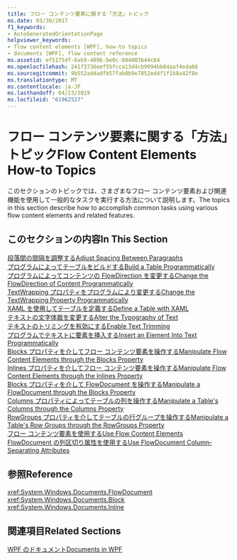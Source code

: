 ```yaml
---
title: フロー コンテンツ要素に関する「方法」トピック
ms.date: 03/30/2017
f1_keywords:
- AutoGeneratedOrientationPage
helpviewer_keywords:
- flow content elements [WPF], how-to topics
- documents [WPF], flow content reference
ms.assetid: ef5175df-6ab9-4096-be0c-804003b44c64
ms.openlocfilehash: 241f3736eef55fcca13d4cb9994bb04aaf4eda66
ms.sourcegitcommit: 9b552addadfb57fab0b9e7852ed4f1f1b8a42f8e
ms.translationtype: MT
ms.contentlocale: ja-JP
ms.lasthandoff: 04/23/2019
ms.locfileid: "61962527"
---
```

# <a name="flow-content-elements-how-to-topics"></a><span data-ttu-id="eaa99-102">フロー コンテンツ要素に関する「方法」トピック</span><span class="sxs-lookup"><span data-stu-id="eaa99-102">Flow Content Elements How-to Topics</span></span>
<span data-ttu-id="eaa99-103">このセクションのトピックでは、さまざまなフロー コンテンツ要素および関連機能を使用して一般的なタスクを実行する方法について説明します。</span><span class="sxs-lookup"><span data-stu-id="eaa99-103">The topics in this section describe how to accomplish common tasks using various flow content elements and related features.</span></span>  
  
## <a name="in-this-section"></a><span data-ttu-id="eaa99-104">このセクションの内容</span><span class="sxs-lookup"><span data-stu-id="eaa99-104">In This Section</span></span>  
 [<span data-ttu-id="eaa99-105">段落間の間隔を調整する</span><span class="sxs-lookup"><span data-stu-id="eaa99-105">Adjust Spacing Between Paragraphs</span></span>](how-to-adjust-spacing-between-paragraphs.md)  
 [<span data-ttu-id="eaa99-106">プログラムによってテーブルをビルドする</span><span class="sxs-lookup"><span data-stu-id="eaa99-106">Build a Table Programmatically</span></span>](how-to-build-a-table-programmatically.md)  
 [<span data-ttu-id="eaa99-107">プログラムによってコンテンツの FlowDirection を変更する</span><span class="sxs-lookup"><span data-stu-id="eaa99-107">Change the FlowDirection of Content Programmatically</span></span>](how-to-change-the-flowdirection-of-content-programmatically.md)  
 [<span data-ttu-id="eaa99-108">TextWrapping プロパティをプログラムにより変更する</span><span class="sxs-lookup"><span data-stu-id="eaa99-108">Change the TextWrapping Property Programmatically</span></span>](how-to-change-the-textwrapping-property-programmatically.md)  
 [<span data-ttu-id="eaa99-109">XAML を使用してテーブルを定義する</span><span class="sxs-lookup"><span data-stu-id="eaa99-109">Define a Table with XAML</span></span>](how-to-define-a-table-with-xaml.md)  
 [<span data-ttu-id="eaa99-110">テキストの文字体裁を変更する</span><span class="sxs-lookup"><span data-stu-id="eaa99-110">Alter the Typography of Text</span></span>](how-to-alter-the-typography-of-text.md)  
 [<span data-ttu-id="eaa99-111">テキストのトリミングを有効にする</span><span class="sxs-lookup"><span data-stu-id="eaa99-111">Enable Text Trimming</span></span>](how-to-enable-text-trimming.md)  
 [<span data-ttu-id="eaa99-112">プログラムでテキストに要素を挿入する</span><span class="sxs-lookup"><span data-stu-id="eaa99-112">Insert an Element Into Text Programmatically</span></span>](how-to-insert-an-element-into-text-programmatically.md)  
 [<span data-ttu-id="eaa99-113">Blocks プロパティを介してフロー コンテンツ要素を操作する</span><span class="sxs-lookup"><span data-stu-id="eaa99-113">Manipulate Flow Content Elements through the Blocks Property</span></span>](how-to-manipulate-flow-content-elements-through-the-blocks-property.md)  
 [<span data-ttu-id="eaa99-114">Inlines プロパティを介してフロー コンテンツ要素を操作する</span><span class="sxs-lookup"><span data-stu-id="eaa99-114">Manipulate Flow Content Elements through the Inlines Property</span></span>](how-to-manipulate-flow-content-elements-through-the-inlines-property.md)  
 [<span data-ttu-id="eaa99-115">Blocks プロパティを介して FlowDocument を操作する</span><span class="sxs-lookup"><span data-stu-id="eaa99-115">Manipulate a FlowDocument through the Blocks Property</span></span>](how-to-manipulate-a-flowdocument-through-the-blocks-property.md)  
 [<span data-ttu-id="eaa99-116">Columns プロパティによってテーブルの列を操作する</span><span class="sxs-lookup"><span data-stu-id="eaa99-116">Manipulate a Table's Columns through the Columns Property</span></span>](how-to-manipulate-table-columns-through-the-columns-property.md)  
 [<span data-ttu-id="eaa99-117">RowGroups プロパティを介してテーブルの行グループを操作する</span><span class="sxs-lookup"><span data-stu-id="eaa99-117">Manipulate a Table's Row Groups through the RowGroups Property</span></span>](how-to-manipulate-table-row-groups-through-the-rowgroups-property.md)  
 [<span data-ttu-id="eaa99-118">フロー コンテンツ要素を使用する</span><span class="sxs-lookup"><span data-stu-id="eaa99-118">Use Flow Content Elements</span></span>](how-to-use-flow-content-elements.md)  
 [<span data-ttu-id="eaa99-119">FlowDocument の列区切り属性を使用する</span><span class="sxs-lookup"><span data-stu-id="eaa99-119">Use FlowDocument Column-Separating Attributes</span></span>](how-to-use-flowdocument-column-separating-attributes.md)  
  
## <a name="reference"></a><span data-ttu-id="eaa99-120">参照</span><span class="sxs-lookup"><span data-stu-id="eaa99-120">Reference</span></span>  
 <xref:System.Windows.Documents.FlowDocument>  
  <xref:System.Windows.Documents.Block>  
  <xref:System.Windows.Documents.Inline>  
  
## <a name="related-sections"></a><span data-ttu-id="eaa99-121">関連項目</span><span class="sxs-lookup"><span data-stu-id="eaa99-121">Related Sections</span></span>  
 [<span data-ttu-id="eaa99-122">WPF のドキュメント</span><span class="sxs-lookup"><span data-stu-id="eaa99-122">Documents in WPF</span></span>](documents-in-wpf.md)
